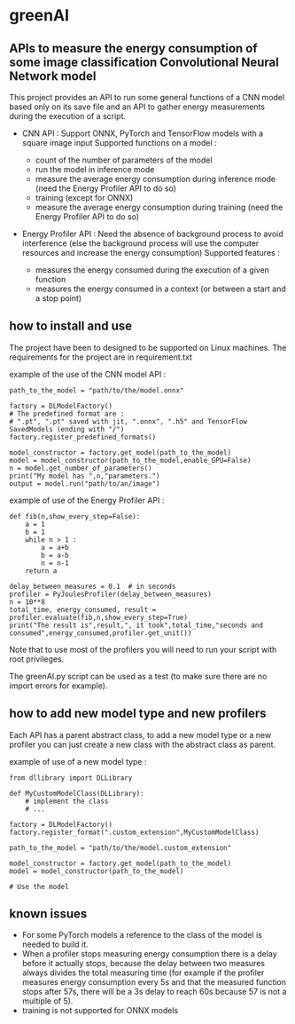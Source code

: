 # greenAI

## APIs to measure the energy consumption of some image classification Convolutional Neural Network model

This project provides an API to run some general functions of a CNN model based only on its save file and an API to gather energy measurements during the execution of a script.

- CNN API :
	Support ONNX, PyTorch and TensorFlow models with a square image input
	Supported functions on a model :
	- count of the number of parameters of the model
	- run the model in inference mode		
	- measure the average energy consumption during inference mode (need the Energy Profiler API to do so)
	- training (except for ONNX)
	- measure the average energy consumption during training (need the Energy Profiler API to do so)

- Energy Profiler API :
	Need the absence of background process to avoid interference (else the background process will use the computer resources and increase the energy consumption)
	Supported features :
	- measures the energy consumed during the execution of a given function
	- measures the energy consumed in a context (or between a start and a stop point)
	
## how to install and use

The project have been to designed to be supported on Linux machines.
The requirements for the project are in requirement.txt

example of the use of the CNN model API :
```
path_to_the_model = "path/to/the/model.onnx"

factory = DLModelFactory()
# The predefined format are :
# ".pt", ".pt" saved with jit, ".onnx", ".h5" and TensorFlow SavedModels (ending with "/")
factory.register_predefined_formats()

model_constructor = factory.get_model(path_to_the_model)
model = model_constructor(path_to_the_model,enable_GPU=False)
n = model.get_number_of_parameters()
print("My model has ",n,"parameters.")
output = model.run("path/to/an/image")
```

example of use of the Energy Profiler API :
```
def fib(n,show_every_step=False):
	a = 1
	b = 1
	while n > 1 :
		a = a+b
		b = a-b
		n = n-1
	return a

delay_between_measures = 0.1  # in seconds
profiler = PyJoulesProfiler(delay_between_measures)
n = 10**8
total_time, energy_consumed, result = profiler.evaluate(fib,n,show_every_step=True)
print("The result is",result,", it took",total_time,"seconds and consumed",energy_consumed,profiler.get_unit())
```

Note that to use most of the profilers you will need to run your script with root privileges.

The greenAI.py script can be used as a test (to make sure there are no import errors for example).

## how to add new model type and new profilers

Each API has a parent abstract class, to add a new model type or a new profiler you can just create a new class with the abstract class as parent.

example of use of a new model type :
```
from dllibrary import DLLibrary

def MyCustomModelClass(DLLibrary):
	# implement the class
	# ...

factory = DLModelFactory()
factory.register_format(".custom_extension",MyCustomModelClass)

path_to_the_model = "path/to/the/model.custom_extension"

model_constructor = factory.get_model(path_to_the_model)
model = model_constructor(path_to_the_model)

# Use the model

```

## known issues

- For some PyTorch models a reference to the class of the model is needed to build it.
- When a profiler stops measuring energy consumption there is a delay before it actually stops, because the delay between two measures always divides the total measuring time (for example if the profiler measures energy consumption every 5s and that the measured function stops after 57s, there will be a 3s delay to reach 60s because 57 is not a multiple of 5).
- training is not supported for ONNX models


